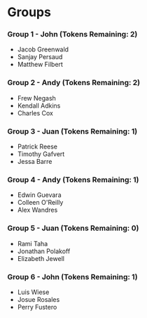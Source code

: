 # Groups

### Group 1 - John (Tokens Remaining: 2)
- Jacob Greenwald 
- Sanjay Persaud
- Matthew Filbert

### Group 2 - Andy (Tokens Remaining: 2)
- Frew Negash
- Kendall Adkins
- Charles Cox

### Group 3 - Juan (Tokens Remaining: 1)
- Patrick Reese
- Timothy Gafvert
- Jessa Barre

### Group 4 - Andy (Tokens Remaining: 1)
- Edwin Guevara
- Colleen O'Reilly
- Alex Wandres

### Group 5 - Juan (Tokens Remaining: 0)
- Rami Taha
- Jonathan Polakoff
- Elizabeth Jewell

### Group 6 - John (Tokens Remaining: 1)
- Luis Wiese
- Josue Rosales
- Perry Fustero
